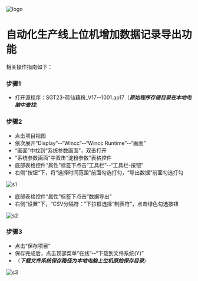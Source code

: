 ![logo](https://github.com/smslule/APG/assets/108914539/af1f5080-ecfe-44f5-9f5c-310a0229cee3)

# 自动化生产线上位机增加数据记录导出功能

相关操作指南如下：

### 步骤1

- 打开源程序：SGT23-荷仙藕粉_V17--1001.ap17（***原始程序存储目录在本地电脑中查找***）

### 步骤2

- 点击项目视图
- 依次展开“Display”--“Wincc”--“Wincc Runtime”--“画面”
- “画面”中找到“系统参数画面”，双击打开
- “系统参数画面”中双击“淀粉参数”表格控件
- 底部表格控件“属性”标签下点击“工具栏”--“工具栏-按钮”
- 右侧“按钮”下，将“选择时间范围”前面勾选打勾，“导出数据”前面勾选打勾
  
![s1](https://github.com/smslule/APG/assets/108914539/17ca20bc-ed01-4f22-b69a-bb592d30db61)

- 底部表格控件“属性”标签下点击“数据导出”
- 右侧“设置”下，“CSV分隔符：”下拉框选择“制表符”，点击绿色勾选按钮
  
![s2](https://github.com/smslule/APG/assets/108914539/9861b90b-fbeb-4dcc-9ea8-01f678d62ca0)

### 步骤3

- 点击“保存项目”
- 保存完成后，点击顶部菜单“在线”--“下载到文件系统(Y)”
- （***下载文件系统保存路径为本地电脑上位机原始保存目录***）

![s3](https://github.com/smslule/APG/assets/108914539/ef27fb2e-c547-4b45-997a-f25643e1424f)

